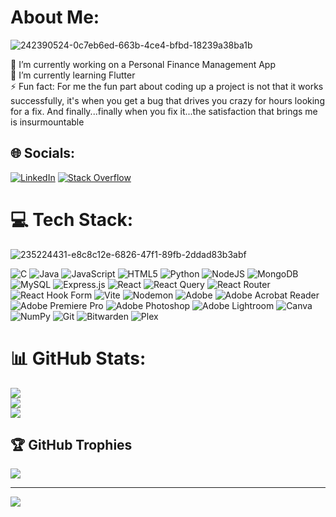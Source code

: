 # About Me:

![242390524-0c7eb6ed-663b-4ce4-bfbd-18239a38ba1b](https://github.com/user-attachments/assets/bffbe056-5cf5-48d2-8da4-64518ff2f375)

🔭 I’m currently working on a Personal Finance Management App<br>🌱 I’m currently learning Flutter<br>⚡ Fun fact: For me the fun part about coding up a project is not that it works successfully, it's when you get a bug that drives you crazy for hours looking for a fix. And finally...finally when you fix it...the satisfaction that brings me is insurmountable


## 🌐 Socials:
[![LinkedIn](https://img.shields.io/badge/LinkedIn-%230077B5.svg?logo=linkedin&logoColor=white)](https://linkedin.com/in/arfan-anulal-a57071298) [![Stack Overflow](https://img.shields.io/badge/-Stackoverflow-FE7A16?logo=stack-overflow&logoColor=white)](https://stackoverflow.com/users/19325312/retro-zapper) 

# 💻 Tech Stack:
![235224431-e8c8c12e-6826-47f1-89fb-2ddad83b3abf](https://github.com/user-attachments/assets/e13789c0-66bf-408c-988a-dfeb7f0004fb)

![C](https://img.shields.io/badge/c-%2300599C.svg?style=for-the-badge&logo=c&logoColor=white) ![Java](https://img.shields.io/badge/java-%23ED8B00.svg?style=for-the-badge&logo=openjdk&logoColor=white) ![JavaScript](https://img.shields.io/badge/javascript-%23323330.svg?style=for-the-badge&logo=javascript&logoColor=%23F7DF1E) ![HTML5](https://img.shields.io/badge/html5-%23E34F26.svg?style=for-the-badge&logo=html5&logoColor=white) ![Python](https://img.shields.io/badge/python-3670A0?style=for-the-badge&logo=python&logoColor=ffdd54) ![NodeJS](https://img.shields.io/badge/node.js-6DA55F?style=for-the-badge&logo=node.js&logoColor=white) ![MongoDB](https://img.shields.io/badge/MongoDB-%234ea94b.svg?style=for-the-badge&logo=mongodb&logoColor=white) ![MySQL](https://img.shields.io/badge/mysql-4479A1.svg?style=for-the-badge&logo=mysql&logoColor=white) ![Express.js](https://img.shields.io/badge/express.js-%23404d59.svg?style=for-the-badge&logo=express&logoColor=%2361DAFB) ![React](https://img.shields.io/badge/react-%2320232a.svg?style=for-the-badge&logo=react&logoColor=%2361DAFB) ![React Query](https://img.shields.io/badge/-React%20Query-FF4154?style=for-the-badge&logo=react%20query&logoColor=white) ![React Router](https://img.shields.io/badge/React_Router-CA4245?style=for-the-badge&logo=react-router&logoColor=white) ![React Hook Form](https://img.shields.io/badge/React%20Hook%20Form-%23EC5990.svg?style=for-the-badge&logo=reacthookform&logoColor=white) ![Vite](https://img.shields.io/badge/vite-%23646CFF.svg?style=for-the-badge&logo=vite&logoColor=white) ![Nodemon](https://img.shields.io/badge/NODEMON-%23323330.svg?style=for-the-badge&logo=nodemon&logoColor=%BBDEAD) ![Adobe](https://img.shields.io/badge/adobe-%23FF0000.svg?style=for-the-badge&logo=adobe&logoColor=white) ![Adobe Acrobat Reader](https://img.shields.io/badge/Adobe%20Acrobat%20Reader-EC1C24.svg?style=for-the-badge&logo=Adobe%20Acrobat%20Reader&logoColor=white) ![Adobe Premiere Pro](https://img.shields.io/badge/Adobe%20Premiere%20Pro-9999FF.svg?style=for-the-badge&logo=Adobe%20Premiere%20Pro&logoColor=white) ![Adobe Photoshop](https://img.shields.io/badge/adobe%20photoshop-%2331A8FF.svg?style=for-the-badge&logo=adobe%20photoshop&logoColor=white) ![Adobe Lightroom](https://img.shields.io/badge/Adobe%20Lightroom-31A8FF.svg?style=for-the-badge&logo=Adobe%20Lightroom&logoColor=white) ![Canva](https://img.shields.io/badge/Canva-%2300C4CC.svg?style=for-the-badge&logo=Canva&logoColor=white) ![NumPy](https://img.shields.io/badge/numpy-%23013243.svg?style=for-the-badge&logo=numpy&logoColor=white) ![Git](https://img.shields.io/badge/git-%23F05033.svg?style=for-the-badge&logo=git&logoColor=white) ![Bitwarden](https://img.shields.io/badge/bitwarden-%23175DDC.svg?style=for-the-badge&logo=bitwarden&logoColor=white) ![Plex](https://img.shields.io/badge/plex-%23E5A00D.svg?style=for-the-badge&logo=plex&logoColor=white)

# 📊 GitHub Stats:
![](https://github-readme-stats.vercel.app/api?username=ArfanAnulal&theme=react&hide_border=false&include_all_commits=false&count_private=false)<br/>
![](https://github-readme-streak-stats.herokuapp.com/?user=ArfanAnulal&theme=react&hide_border=false)<br/>
![](https://github-readme-stats.vercel.app/api/top-langs/?username=ArfanAnulal&theme=react&hide_border=false&include_all_commits=false&count_private=false&layout=compact)

## 🏆 GitHub Trophies
![](https://github-profile-trophy.vercel.app/?username=ArfanAnulal&theme=radical&no-frame=false&no-bg=false&margin-w=4)

---
[![](https://visitcount.itsvg.in/api?id=ArfanAnulal&icon=1&color=0)](https://visitcount.itsvg.in)

<!-- Proudly created with GPRM ( https://gprm.itsvg.in ) -->
